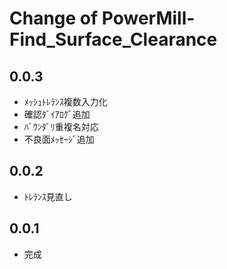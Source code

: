 # Change of PowerMill-Find_Surface_Clearance

## 0.0.3
+ ﾒｯｼｭﾄﾚﾗﾝｽ複数入力化
+ 確認ﾀﾞｲｱﾛｸﾞ追加
+ ﾊﾞｳﾝﾀﾞﾘ重複名対応
+ 不良面ﾒｯｾｰｼﾞ追加

## 0.0.2
+ ﾄﾚﾗﾝｽ見直し

## 0.0.1
+ 完成